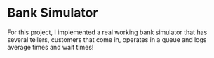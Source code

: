 # Bank Simulator
For this project, I implemented a real working bank simulator that has several tellers, customers that come in, operates in a queue and logs average times and wait times!
